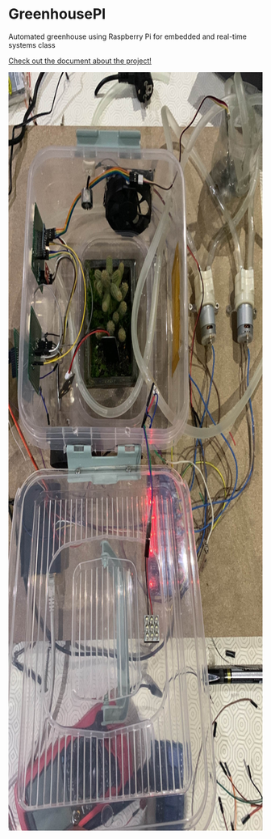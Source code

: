 # GreenhousePI
Automated greenhouse using Raspberry Pi for embedded and real-time systems class

[Check out the document about the project!](main.pdf)

<img src="ghouse1.jpg" alt="Greenhouse Prototype - img1" width="1000" height="1500">
